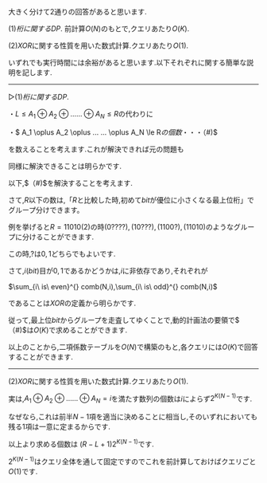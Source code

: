 大きく分けて$2$通りの回答があると思います.

$(1) 桁に関するDP.$ 前計算$O(N)$のもとで,クエリあたり$O(K)$.

$(2)XOR$に関する性質を用いた数式計算.クエリあたり$O(1)$.

いずれでも実行時間には余裕があると思います.以下それぞれに関する簡単な説明を記します.

---

▷$(1) 桁に関するDP.$ 

・$L \le A_1 \oplus A_2 \oplus ... ... \oplus A_N \le R$の代わりに

・$ A_1 \oplus A_2 \oplus ... ... \oplus A_N \le R$の個数　$・・・（#)$

を数えることを考えます.これが解決できれば元の問題も

同様に解決できることは明らかです.

以下,$（#)$を解決することを考えます.

さて,$R$以下の数は,「$R$と比較した時,初めて$bit$が優位に小さくなる最上位桁」でグループ分けできます。

例を挙げると$R = 11010(2)$の時$(0????),(10???),(1100?),(11010)$のようなグループに分けることができます.

この時,$?$は${0,1}$どちらでもよいです.

さて,$i(bit)$目が${0,1}$であるかどうかは,$i$に非依存であり,それぞれが

$\sum_{i\ is\ even}^{} comb(N,i),\sum_{i\ is\ odd}^{} comb(N,i)$

であることは$XOR$の定義から明らかです.

従って,最上位$bit$からグループを走査してゆくことで,動的計画法の要領で$（#)$は$O(K)$で求めることができます.

以上のことから,二項係数テーブルを$O(N)$で構築のもと,各クエリには$O(K)$で回答することができます.

---

$(2)XOR$に関する性質を用いた数式計算.クエリあたり$O(1)$.

実は,$A_1 \oplus A_2 \oplus ... ... \oplus A_N  = i$を満たす数列の個数は$i$によらず$2 ^ {K(N - 1)}$です.

なぜなら,これは前半$N - 1$項を適当に決めることに相当し,そのいずれにおいても残る$1$項は一意に定まるからです.

以上より求める個数は $(R - L + 1) 2 ^ {K(N - 1)}$です.

$2^{K(N - 1)}$はクエリ全体を通して固定ですのでこれを前計算しておけばクエリごと$O(1)$です.

